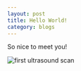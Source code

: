 ```yaml
---
layout: post
title: Hello World!
category: blogs
---
```


So nice to meet you!

![first ultrasound scan]({{site.url}}/photos/2014/2014-11-18-hello-77.jpg)
